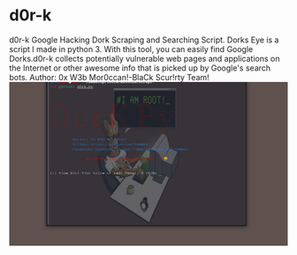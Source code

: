 # d0r-k
d0r-k Google Hacking Dork Scraping and Searching Script. Dorks Eye is a script I made in python 3. With this tool, you can easily find Google Dorks.d0r-k collects potentially vulnerable web pages and applications on the Internet or other awesome info that is picked up by Google's search bots. Author: 0x W3b Mor0ccan!-BlaCk Scur!rty Team!
![Screenshot](Img/d0r!k.png)
